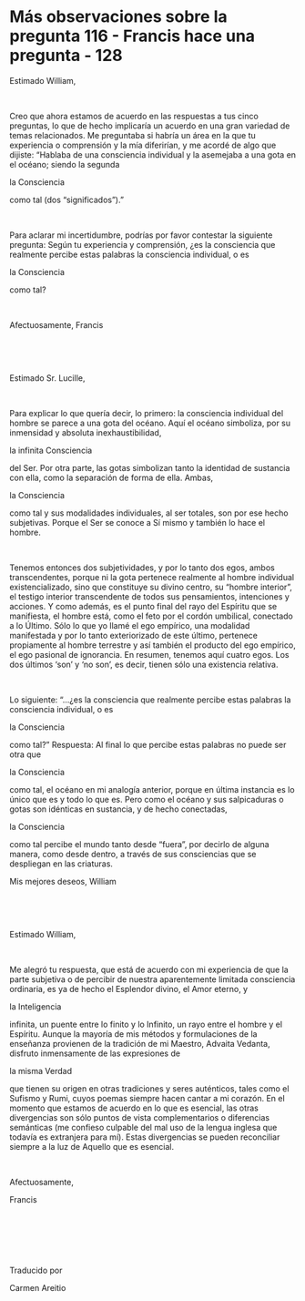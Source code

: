 # Más observaciones sobre la pregunta 116 - Francis hace una pregunta - 128



Estimado William,






&nbsp;






Creo que ahora estamos de acuerdo en las respuestas a tus cinco preguntas, lo que de hecho implicar&iacute;a un acuerdo en una gran variedad de temas relacionados. Me preguntaba si habr&iacute;a un &aacute;rea en la que tu experiencia o comprensi&oacute;n y la m&iacute;a diferir&iacute;an, y me acord&eacute; de algo que dijiste: &ldquo;Hablaba de una consciencia individual y la asemejaba a una gota en el oc&eacute;ano; siendo la segunda 





la Consciencia





 como tal (dos &ldquo;significados&rdquo;).&rdquo;






&nbsp;






Para aclarar mi incertidumbre, podr&iacute;as por favor contestar la siguiente pregunta: Seg&uacute;n tu experiencia y comprensi&oacute;n, &iquest;es la consciencia que realmente percibe estas palabras la consciencia individual, o es 





la Consciencia





 como tal?






&nbsp;






Afectuosamente, Francis






&nbsp;







&nbsp;






Estimado Sr. Lucille,






&nbsp;






Para explicar lo que quer&iacute;a decir, lo primero: la consciencia individual del hombre se parece a una gota del oc&eacute;ano. Aqu&iacute; el oc&eacute;ano simboliza, por su inmensidad y absoluta inexhaustibilidad, 





la infinita Consciencia




 del Ser. Por otra parte, las gotas simbolizan tanto la identidad de sustancia con ella, como la separaci&oacute;n de forma de ella. Ambas, 




la Consciencia





 como tal y sus modalidades individuales, al ser totales, son por ese hecho subjetivas. Porque el Ser se conoce a S&iacute; mismo y tambi&eacute;n lo hace el hombre.






&nbsp;






Tenemos entonces dos subjetividades, y por lo tanto dos egos, ambos transcendentes, porque ni la gota pertenece realmente al hombre individual existencializado, sino que constituye su divino centro, su &ldquo;hombre interior&rdquo;, el testigo interior transcendente de todos sus pensamientos, intenciones y acciones. Y como adem&aacute;s, es el punto final del rayo del Esp&iacute;ritu que se manifiesta, el hombre est&aacute;, como el feto por el cord&oacute;n umbilical, conectado a lo &Uacute;ltimo. S&oacute;lo lo que yo llam&eacute; el ego emp&iacute;rico, una modalidad manifestada y por lo tanto exteriorizado de este &uacute;ltimo, pertenece propiamente al hombre terrestre y as&iacute; tambi&eacute;n el producto del ego emp&iacute;rico, el ego pasional de ignorancia. En resumen, tenemos aqu&iacute; cuatro egos. Los dos &uacute;ltimos &lsquo;son&rsquo; y &lsquo;no son&rsquo;, es decir, tienen s&oacute;lo una existencia relativa.






&nbsp;






Lo siguiente: &ldquo;&hellip;&iquest;es la consciencia que realmente percibe estas palabras la consciencia individual, o es 





la Consciencia




 como tal?&rdquo; Respuesta: Al final lo que percibe estas palabras no puede ser otra que 




la Consciencia




 como tal, el oc&eacute;ano en mi analog&iacute;a anterior, porque en &uacute;ltima instancia es lo &uacute;nico que es y todo lo que es. Pero como el oc&eacute;ano y sus salpicaduras o gotas son id&eacute;nticas en sustancia, y de hecho conectadas, 




la Consciencia





 como tal percibe el mundo tanto desde &ldquo;fuera&rdquo;, por decirlo de alguna manera, como desde dentro, a trav&eacute;s de sus consciencias que se despliegan en las criaturas.





Mis mejores deseos, William






&nbsp;







&nbsp;






Estimado William,






&nbsp;






Me alegr&oacute; tu respuesta, que est&aacute; de acuerdo con mi experiencia de que la parte subjetiva o de percibir de nuestra aparentemente limitada consciencia ordinaria, es ya de hecho el Esplendor divino, el Amor eterno, y 





la Inteligencia




 infinita, un puente entre lo finito y lo Infinito, un rayo entre el hombre y el Esp&iacute;ritu. Aunque la mayor&iacute;a de mis m&eacute;todos y formulaciones de la ense&ntilde;anza provienen de la tradici&oacute;n de mi Maestro, Advaita Vedanta, disfruto inmensamente de las expresiones de 




la misma Verdad





 que tienen su origen en otras tradiciones y seres aut&eacute;nticos, tales como el Sufismo y Rumi, cuyos poemas siempre hacen cantar a mi coraz&oacute;n. En el momento que estamos de acuerdo en lo que es esencial, las otras divergencias son s&oacute;lo puntos de vista complementarios o diferencias sem&aacute;nticas (me confieso culpable del mal uso de la lengua inglesa que todav&iacute;a es extranjera para m&iacute;). Estas divergencias se pueden reconciliar siempre a la luz de Aquello que es esencial.






&nbsp;






Afectuosamente, 





Francis 






&nbsp;







&nbsp;







&nbsp;






Traducido por 






Carmen Areitio









